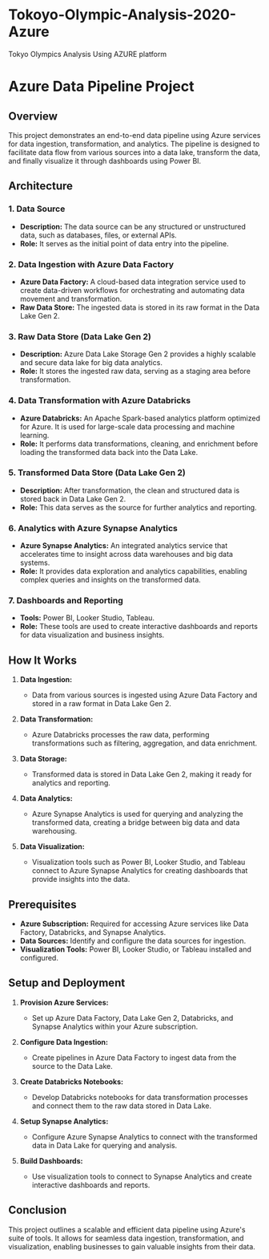 # Tokoyo-Olympic-Analysis-2020-Azure
Tokyo Olympics Analysis Using AZURE platform

# Azure Data Pipeline Project

## Overview

This project demonstrates an end-to-end data pipeline using Azure services for data ingestion, transformation, and analytics. The pipeline is designed to facilitate data flow from various sources into a data lake, transform the data, and finally visualize it through dashboards using Power BI.

## Architecture

### 1. Data Source
- **Description:** The data source can be any structured or unstructured data, such as databases, files, or external APIs.
- **Role:** It serves as the initial point of data entry into the pipeline.

### 2. Data Ingestion with Azure Data Factory
- **Azure Data Factory:** A cloud-based data integration service used to create data-driven workflows for orchestrating and automating data movement and transformation.
- **Raw Data Store:** The ingested data is stored in its raw format in the Data Lake Gen 2.

### 3. Raw Data Store (Data Lake Gen 2)
- **Description:** Azure Data Lake Storage Gen 2 provides a highly scalable and secure data lake for big data analytics.
- **Role:** It stores the ingested raw data, serving as a staging area before transformation.

### 4. Data Transformation with Azure Databricks
- **Azure Databricks:** An Apache Spark-based analytics platform optimized for Azure. It is used for large-scale data processing and machine learning.
- **Role:** It performs data transformations, cleaning, and enrichment before loading the transformed data back into the Data Lake.

### 5. Transformed Data Store (Data Lake Gen 2)
- **Description:** After transformation, the clean and structured data is stored back in Data Lake Gen 2.
- **Role:** This data serves as the source for further analytics and reporting.

### 6. Analytics with Azure Synapse Analytics
- **Azure Synapse Analytics:** An integrated analytics service that accelerates time to insight across data warehouses and big data systems.
- **Role:** It provides data exploration and analytics capabilities, enabling complex queries and insights on the transformed data.

### 7. Dashboards and Reporting
- **Tools:** Power BI, Looker Studio, Tableau.
- **Role:** These tools are used to create interactive dashboards and reports for data visualization and business insights.

## How It Works

1. **Data Ingestion:**
   - Data from various sources is ingested using Azure Data Factory and stored in a raw format in Data Lake Gen 2.

2. **Data Transformation:**
   - Azure Databricks processes the raw data, performing transformations such as filtering, aggregation, and data enrichment.

3. **Data Storage:**
   - Transformed data is stored in Data Lake Gen 2, making it ready for analytics and reporting.

4. **Data Analytics:**
   - Azure Synapse Analytics is used for querying and analyzing the transformed data, creating a bridge between big data and data warehousing.

5. **Data Visualization:**
   - Visualization tools such as Power BI, Looker Studio, and Tableau connect to Azure Synapse Analytics for creating dashboards that provide insights into the data.

## Prerequisites

- **Azure Subscription:** Required for accessing Azure services like Data Factory, Databricks, and Synapse Analytics.
- **Data Sources:** Identify and configure the data sources for ingestion.
- **Visualization Tools:** Power BI, Looker Studio, or Tableau installed and configured.

## Setup and Deployment

1. **Provision Azure Services:**
   - Set up Azure Data Factory, Data Lake Gen 2, Databricks, and Synapse Analytics within your Azure subscription.

2. **Configure Data Ingestion:**
   - Create pipelines in Azure Data Factory to ingest data from the source to the Data Lake.

3. **Create Databricks Notebooks:**
   - Develop Databricks notebooks for data transformation processes and connect them to the raw data stored in Data Lake.

4. **Setup Synapse Analytics:**
   - Configure Azure Synapse Analytics to connect with the transformed data in Data Lake for querying and analysis.

5. **Build Dashboards:**
   - Use visualization tools to connect to Synapse Analytics and create interactive dashboards and reports.

## Conclusion

This project outlines a scalable and efficient data pipeline using Azure's suite of tools. It allows for seamless data ingestion, transformation, and visualization, enabling businesses to gain valuable insights from their data.
